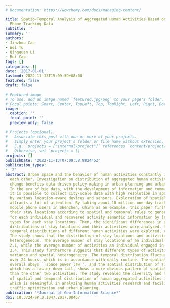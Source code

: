 ```yaml
---
# Documentation: https://wowchemy.com/docs/managing-content/

title: Spatio-Temporal Analysis of Aggregated Human Activities Based on Massive Mobile
  Phone Tracking Data
subtitle: ''
summary: ''
authors:
- Jinzhou Cao
- Wei Tu
- Qingquan Li
- Rui Cao
tags: []
categories: []
date: '2017-01-01'
lastmod: 2022-11-13T15:09:59+08:00
featured: false
draft: false

# Featured image
# To use, add an image named `featured.jpg/png` to your page's folder.
# Focal points: Smart, Center, TopLeft, Top, TopRight, Left, Right, BottomLeft, Bottom, BottomRight.
image:
  caption: ''
  focal_point: ''
  preview_only: false

# Projects (optional).
#   Associate this post with one or more of your projects.
#   Simply enter your project's folder or file name without extension.
#   E.g. `projects = ["internal-project"]` references `content/project/deep-learning/index.md`.
#   Otherwise, set `projects = []`.
projects: []
publishDate: '2022-11-13T07:09:58.982445Z'
publication_types:
- '2'
abstract: Urban space and the behavior of human activities constantly interact with
  each other. Investigation on distribution of aggregated human activities and spatio-temporal
  change benefits data-driven policy-making in urban planning and urban governing.
  In the era of big data, with the development of information and communication technologies,
  it is possible to collect city-scale data with high resolution in space and time
  by various location-aware devices and sensors. Exploration of spatial-temporal activities
  attracts a lot of attention. By taking about 10 million one-day tracking data of
  mobile phone users in Shenzhen, China as an example, this paper firstly identified
  their stay locations according to spatial and temporal rules to generate stay trajectory
  for each individual and recovered activity semantic information by labelling activity
  types for each stay locations. Then, the significant differences in patterns of
  distributions of stay locations and their activities were analyzed. Spatial and
  temporal distributions of different human activities were explored, respectively.
  The study shows that the distribution of stay locations and activities is obviously
  heterogeneous. The average number of stay locations of an individual per day is
  2.1, while the average number of activities an individual engaged in per day is
  3.4. This study furthermore suggests that different types of activities have temporal
  variance and spatial heterogeneity. The temporal distribution fluctuates significantly
  over 24 hours, which is in accordance with daily routine. The spatial distribution
  overall obeys ``space power law'', and the spatial distribution of social activity,
  which has a faster-down tail, shows a more obvious pattern of spatial segregation
  than the other two activities. The study revealed the diversity and heterogeneity
  of spatial and temporal distribution of human aggregated activities in urban space,
  which is meaningful in analyzing human activities research and facilitating urban
  traffic optimization and urban planning.
publication: '*Journal of Geo-Information Science*'
doi: 10.3724/SP.J.1047.2017.00467
---
```


